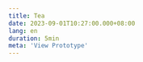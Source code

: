 ```yaml
---
title: Tea
date: 2023-09-01T10:27:00.000+08:00
lang: en
duration: 5min
meta: 'View Prototype'
---
```


<Title />

<Tea />
